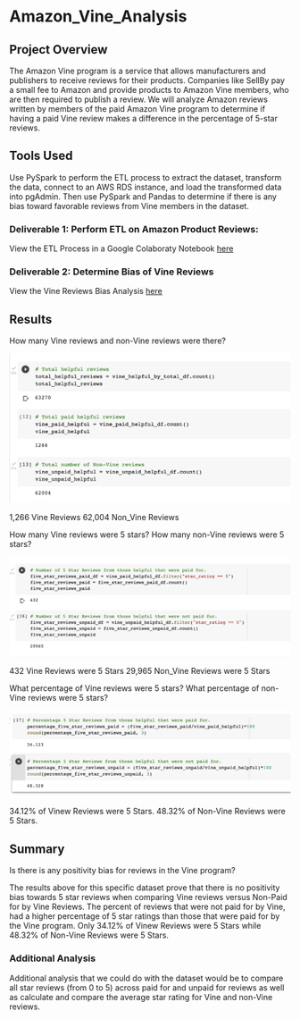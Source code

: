 # Amazon_Vine_Analysis

## Project Overview

The Amazon Vine program is a service that allows manufacturers and publishers to receive reviews for their products. Companies like SellBy pay a small fee to Amazon and provide products to Amazon Vine members, who are then required to publish a review. We will analyze Amazon reviews written by members of the paid Amazon Vine program to determine if having a paid Vine review makes a difference in the percentage of 5-star reviews.

## Tools Used
Use PySpark to perform the ETL process to extract the dataset, transform the data, connect to an AWS RDS instance, and load the transformed data into pgAdmin. Then use PySpark and Pandas to determine if there is any bias toward favorable reviews from Vine members in the dataset.

### Deliverable 1: Perform ETL on Amazon Product Reviews:
View the ETL Process in a Google Colaboraty Notebook [here](https://github.com/pnimma01/Amazon_Vine_Analysis/blob/c71df21e34617c73add139a799fa1b61af4bc87a/Amazon_Reviews_ETL.ipynb)

### Deliverable 2: Determine Bias of Vine Reviews
View the Vine Reviews Bias Analysis [here](https://github.com/pnimma01/Amazon_Vine_Analysis/blob/c71df21e34617c73add139a799fa1b61af4bc87a/Vine_Review_Analysis.ipynb)

## Results

How many Vine reviews and non-Vine reviews were there?

![vine vs non-vine](https://github.com/pnimma01/Amazon_Vine_Analysis/blob/f1ac17ee13ae24c780c8a12772d0e3c5128058b2/Resources/D2/D2_Review_Counts.png)

1,266 Vine Reviews
62,004 Non_Vine Reviews

How many Vine reviews were 5 stars? How many non-Vine reviews were 5 stars?

![5 star vine_non_vine](https://github.com/pnimma01/Amazon_Vine_Analysis/blob/f1ac17ee13ae24c780c8a12772d0e3c5128058b2/Resources/D2/D2_5_Star_Reviews.png)

432 Vine Reviews were 5 Stars
29,965 Non_Vine Reviews were 5 Stars


What percentage of Vine reviews were 5 stars? What percentage of non-Vine reviews were 5 stars?

![5 star Percent](https://github.com/pnimma01/Amazon_Vine_Analysis/blob/f1ac17ee13ae24c780c8a12772d0e3c5128058b2/Resources/D2/Percent_5_Star.png)

34.12% of Vinew Reviews were 5 Stars.
48.32% of Non-Vine Reviews were 5 Stars.


## Summary

Is there is any positivity bias for reviews in the Vine program?

The results above for this specific dataset prove that there is no positivity bias towards 5 star reviews when comparing Vine reviews versus Non-Paid for by Vine Reviews.
The percent of reviews that were not paid for by Vine, had a higher percentage of 5 star ratings than those that were paid for by the Vine program. Only 34.12% of Vinew Reviews were 5 Stars while 48.32% of Non-Vine Reviews were 5 Stars.

### Additional Analysis

Additional analysis that we could do with the dataset would be to compare all star reviews (from 0 to 5) across paid for and unpaid for reviews as well as calculate and compare the average star rating for Vine and non-Vine reviews.